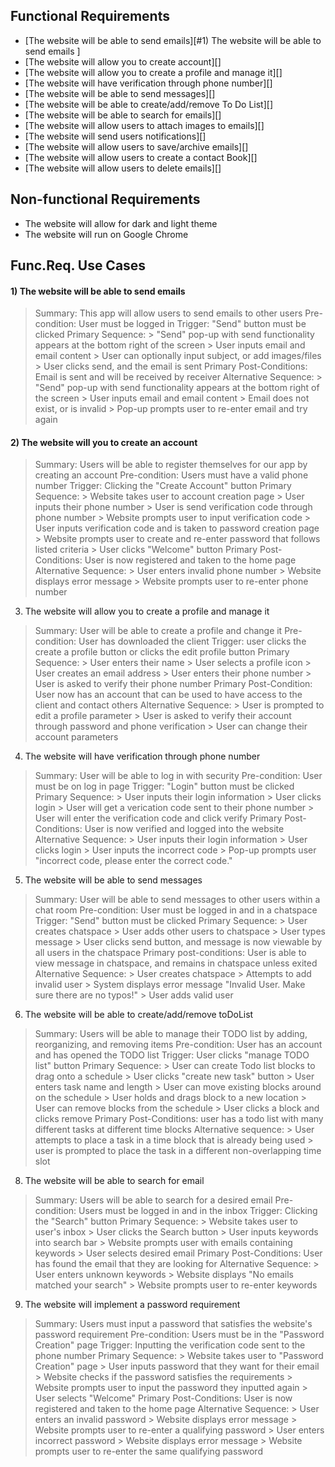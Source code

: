 ## Functional Requirements 
* [The website will be able to send emails][#1) The website will be able to send emails ]
* [The website will allow you to create account][]
* [The website will allow you to create a profile and manage it][]
* [The website will have verification through phone number][]
* [The website will be able to send messages][]
* [The website will be able to create/add/remove To Do List][]
* [The website will be able to search for emails][]
* [The website will allow users to attach images to emails][]
* [The website will send users notifications][]
* [The website will allow users to save/archive emails][]
* [The website will allow users to create a contact Book][]
* [The website will allow users to delete emails][]

## Non-functional Requirements 
* The website will allow for dark and light theme
* The website will run on Google Chrome

## Func.Req. Use Cases
#### 1) The website will be able to send emails 
  > Summary: This app will allow users to send emails to other users
  > Pre-condition: User must be logged in
  > Trigger: "Send" button must be clicked
  > Primary Sequence: 
      > "Send" pop-up with send functionality appears at the bottom right of the screen
      > User inputs email and email content
      > User can optionally input subject, or add images/files
      > User clicks send, and the email is sent
  > Primary Post-Conditions: Email is sent and will be received by receiver
  > Alternative Sequence: 
      > "Send" pop-up with send functionality appears at the bottom right of the screen
      > User inputs email and email content
      > Email does not exist, or is invalid
      > Pop-up prompts user to re-enter email and try again
 
#### 2) The website will you to create an account 
  > Summary: Users will be able to register themselves for our app by creating an account
  > Pre-condition: Users must have a valid phone number
  > Trigger: Clicking the "Create Account" button 
  > Primary Sequence: 
      > Website takes user to account creation page
      > User inputs their phone number
      > User is send verification code through phone number
      > Website prompts user to input verification code 
      > User inputs verification code and is taken to password creation page
      > Website prompts user to create and re-enter password that follows listed criteria
      > User clicks "Welcome" button
  > Primary Post-Conditions: User is now registered and taken to the home page
  > Alternative Sequence: 
      > User enters invalid phone number
      > Website displays error message 
      > Website prompts user to re-enter phone number
   
3) The website will allow you to create a profile and manage it 
  > Summary: User will be able to create a profile and change it 
  > Pre-condition: User has downloaded the client
  > Trigger: user clicks the create a profile button or clicks the edit profile button
  > Primary Sequence:
      > User enters their name
      > User selects a profile icon
      > User creates an email address
      > User enters their phone number
      > User is asked to verify their phone number
  > Primary Post-Condition: User now has an account that can be used to have access to the client and contact others
  > Alternative Sequence: 
      > User is prompted to edit a profile parameter
      > User is asked to verify their account through password and phone verification
      > User can change their account parameters

4) The website will have verification through phone number 
  > Summary: User will be able to log in with security
  > Pre-condition: User must be on log in page
  > Trigger: "Login" button must be clicked
  > Primary Sequence: 
      > User inputs their login information
      > User clicks login 
      > User will get a verication code sent to their phone number
      > User will enter the verification code and click verify
  > Primary Post-Conditions: User is now verified and logged into the website
  > Alternative Sequence: 
      > User inputs their login information
      > User clicks login
      > User inputs the incorrect code 
      > Pop-up prompts user "incorrect code, please enter the correct code." 

5) The website will be able to send messages
  > Summary: User will be able to send messages to other users within a chat room
  > Pre-condition: User must be logged in and in a chatspace
  > Trigger: "Send" button must be clicked
  > Primary Sequence: 
     > User creates chatspace
     > User adds other users to chatspace
     > User types message
     > User clicks send button, and message is now viewable by all users in the chatspace
  > Primary post-conditions: User is able to view message in chatspace, and remains in chatspace unless exited
  > Alternative Sequence: 
     > User creates chatspace
     > Attempts to add invalid user
     > System displays error message "Invalid User. Make sure there are no typos!"
     > User adds valid user

6) The website will be able to create/add/remove toDoList
> Summary: Users will be able to manage their TODO list by adding, reorganizing, and removing items
> Pre-condition: User has an account and has opened the TODO list
> Trigger: User clicks "manage TODO list" button
> Primary Sequence:
      > User can create Todo list blocks to drag onto a schedule
          > User clicks "create new task" button
          > User enters task name and length
      > User can move existing blocks around on the schedule
          > User holds and drags block to a new location
      > User can remove blocks from the schedule
          > User clicks a block and clicks remove
> Primary Post-Conditions: user has a todo list with many different tasks at different time blocks
> Alternative sequence:
      > User attempts to place a task in a time block that is already being used
      > user is prompted to place the task in a different non-overlapping time slot 

8) The website will be able to search for email
> Summary: Users will be able to search for a desired email
  > Pre-condition: Users must be logged in and in the inbox
  > Trigger: Clicking the "Search" button 
  > Primary Sequence: 
      > Website takes user to user's inbox
      > User clicks the Search button
      > User inputs keywords into search bar
      > Website prompts user with emails containing keywords 
      > User selects desired email
  > Primary Post-Conditions: User has found the email that they are looking for
  > Alternative Sequence: 
      > User enters unknown keywords
      > Website displays "No emails matched your search"
      > Website prompts user to re-enter keywords
9) The website will implement a password requirement
> Summary: Users must input a password that satisfies the website's password requirement
  > Pre-condition: Users must be in the "Password Creation" page
  > Trigger: Inputting the verification code sent to the phone number
  > Primary Sequence: 
      > Website takes user to "Password Creation" page
      > User inputs password that they want for their email
      > Website checks if the password satisfies the requirements
      > Website prompts user to input the password they inputted again
      > User selects "Welcome"
  > Primary Post-Conditions: User is now registered and taken to the home page
  > Alternative Sequence: 
      > User enters an invalid password
      > Website displays error message
      > Website prompts user to re-enter a qualifying password
      > User enters incorrect password
      > Website displays error message
      > Website prompts user to re-enter the same qualifying password
